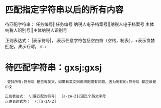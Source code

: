 # 匹配指定字符串以后的所有内容
待匹配字符串：
任务编号||任务编号
纳税人电子档案号||纳税人电子档案号
主体纳税人识别号||主体纳税人识别号

正则表达式： \|表示符号|，.表示任意字符包括空白符（空格，制表），+表示贪婪匹配，$表示行尾。
\|.+$


#  待匹配字符串：gxsj:gxsj    
     查找所有:符号后 是否有英文，如果有英文则说明配置有问题，因为所有的:符号后 都应该是中文

    正则表达式： \|要匹配的符号|  [a-zA-Z]匹配1个英文字母
    正确表达式为：  \:[a-zA-Z]